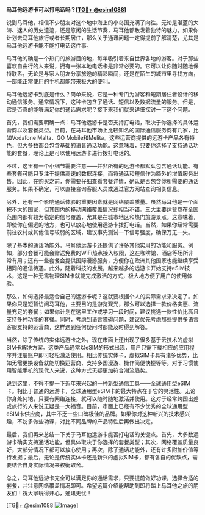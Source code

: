 **马耳他远游卡可以打电话吗？[[TG💪+ @esim1088](https://t.me/s/esim1088)]**

说到马耳他，相信不少朋友对这个地中海上的小岛国充满了向往。无论是湛蓝的大海、迷人的历史遗迹，还是悠闲的生活节奏，马耳他都散发着独特的魅力。如果你计划去马耳他旅行或者长期居住，那么关于通讯问题一定得提前了解清楚，尤其是马耳他远游卡能不能打电话这件事。

马耳他的确是一个热门的旅游目的地，每年吸引着来自世界各地的游客。对于那些喜欢自由行的人来说，拥有一张本地电话卡是非常必要的。它可以让你随时随地保持联系，无论是与家人朋友分享旅途的精彩瞬间，还是在陌生的城市里寻找方向，一部能正常使用的手机都能带来极大的便利。

马耳他远游卡到底是什么？简单来说，它是一种专门为游客和短期居住者设计的移动通信服务。通常情况下，这种卡包含了通话、短信以及数据流量的服务。但是，它是否真的能够满足你的通话需求呢？接下来我们就来详细探讨一下这个问题。

首先，我们需要明确一点：马耳他远游卡是否支持打电话，取决于你选择的具体运营商以及套餐类型。目前，在马耳他市场上比较知名的国际通信服务商有几家，比如Vodafone Malta、GO Mobile和Melita。这些运营商提供的远游卡产品各有特色，但大多数都会包含基础的语音通话功能。这意味着，只要你选择了支持通话功能的套餐，理论上是可以使用远游卡进行拨打电话的。

不过，这里有一个小细节需要注意——并非所有的远游卡都默认包含通话功能。有些套餐可能只专注于提供高速的数据连接，而将通话和短信作为额外的增值服务出售。因此，在购买之前，你需要仔细查看套餐详情，确认是否包含你所需要的通话服务。如果不确定，可以直接咨询客服人员或通过官方网站查询相关信息。

另外，还有一个影响通话体验的重要因素就是网络覆盖质量。虽然马耳他是一个面积不大的国家，但其国内的移动网络覆盖情况却相当不错。三大主要运营商在全国范围内都有较为稳定的信号覆盖，尤其是在城市地区和热门旅游景点。这意味着，即使你在偏远的地方，也可以放心地使用远游卡拨打电话。当然，如果你经常需要前往农村或其他信号较弱的区域，建议事先测试一下信号强度，确保万无一失。

除了基本的通话功能外，马耳他远游卡还提供了许多其他实用的功能和服务。例如，部分套餐可能会赠送免费的WiFi热点接入权限，这在咖啡馆、酒店等场所非常有用；还有一些套餐会提供国际漫游服务，方便你在欧洲其他国家也能继续享受相同的通信待遇。此外，随着科技的发展，越来越多的远游卡开始支持eSIM技术，这是一种无需物理SIM卡就能完成激活的方式，极大地方便了用户的使用体验。

那么，如何选择最适合自己的远游卡呢？这就要根据个人的实际需求来决定了。如果你只是短暂访问马耳他，主要目的是游览观光，那么可以选择一款价格实惠、流量充足的套餐；如果你计划在这里工作或学习一段时间，建议挑选一款性价比高且支持多种功能的套餐。同时，考虑到语言障碍问题，建议优先考虑那些提供多语言客服支持的运营商，这样遇到任何疑问时都能及时得到解答。

当然，除了传统的实体远游卡之外，现在市面上还出现了很多基于云技术的虚拟SIM卡解决方案。这类产品通常以eSIM的形式出现，用户只需下载相应的应用程序并注册账户即可轻松激活使用。相比传统实体卡，虚拟SIM卡具有诸多优势，比如无需更换设备就能切换运营商、支持多国漫游、操作简便快捷等等。对于习惯使用智能手机的现代人来说，这种方式无疑更加符合潮流趋势。

说到这里，不得不提一下近年来兴起的一种新型通信工具——全球通用型eSIM卡。相比于普通的远游卡，全球通用型eSIM卡的最大特点在于它的灵活性。无论你身处何地，只要有网络连接，就可以随时随地激活并使用。这对于经常跨国出差或旅行的人来说无疑是一大福音。目前，市面上已经有不少优秀的全球通用型eSIM卡供应商，其中不乏一些口碑极佳的品牌。如果你对这种新兴的技术感兴趣，不妨多做些功课，对比不同品牌的产品特性后再做出决定。

最后，我们再来总结一下关于马耳他远游卡能否打电话的关键点。首先，大多数远游卡确实支持通话功能，但具体取决于你选择的套餐类型；其次，网络覆盖质量良好，大部分情况下都可以放心使用；再次，除了通话功能外，还有许多附加价值等待发掘；最后，无论是传统实体卡还是新兴的虚拟SIM卡，都有各自的优缺点，需要结合自身实际情况来权衡取舍。

总之，马耳他远游卡完全可以满足你的通话需求，只要提前做好功课，选择合适的套餐，并注意网络覆盖情况即可。希望这篇介绍能帮助到即将踏上马耳他之旅的朋友们！祝大家玩得开心，通讯无忧！

[[TG💪+ @esim1088](https://t.me/s/esim1088) ![Image](https://i.postimg.cc/4NQfJmqS/Snipaste-2025-05-13-00-14-12.png)]